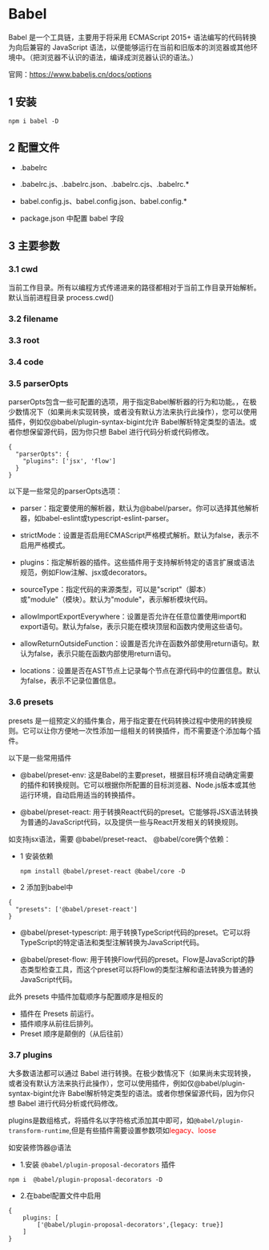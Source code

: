 # Babel

Babel 是一个工具链，主要用于将采用 ECMAScript 2015+ 语法编写的代码转换为向后兼容的 JavaScript 语法，以便能够运行在当前和旧版本的浏览器或其他环境中。（把浏览器不认识的语法，编译成浏览器认识的语法。）

官网：https://www.babeljs.cn/docs/options

## 1 安装

`npm i babel -D`

## 2 配置文件

- .babelrc
  
- .babelrc.js、.babelrc.json、.babelrc.cjs、.babelrc.*

- babel.config.js、babel.config.json、babel.config.*
  
- package.json 中配置 babel 字段

## 3 主要参数

### 3.1 cwd

当前工作目录。所有以编程方式传递进来的路径都相对于当前工作目录开始解析。默认当前进程目录 process.cwd()
  
### 3.2 filename
  
### 3.3 root
  
### 3.4 code

### 3.5 parserOpts

parserOpts包含一些可配置的选项，用于指定Babel解析器的行为和功能。，在极少数情况下（如果尚未实现转换，或者没有默认方法来执行此操作），您可以使用插件，例如仅@babel/plugin-syntax-bigint允许 Babel解析特定类型的语法。或者你想保留源代码，因为你只想 Babel 进行代码分析或代码修改。

```
{
  "parserOpts": {
    "plugins": ['jsx', 'flow']
  }
}
```

以下是一些常见的parserOpts选项：

- parser：指定要使用的解析器，默认为@babel/parser。你可以选择其他解析器，如babel-eslint或typescript-eslint-parser。

- strictMode：设置是否启用ECMAScript严格模式解析。默认为false，表示不启用严格模式。

- plugins：指定解析器的插件。这些插件用于支持解析特定的语言扩展或语法规范，例如Flow注解、jsx或decorators。

- sourceType：指定代码的来源类型，可以是"script"（脚本）或"module"（模块）。默认为"module"，表示解析模块代码。

- allowImportExportEverywhere：设置是否允许在任意位置使用import和export语句。默认为false，表示只能在模块顶层和函数内使用这些语句。

- allowReturnOutsideFunction：设置是否允许在函数外部使用return语句。默认为false，表示只能在函数内部使用return语句。

- locations：设置是否在AST节点上记录每个节点在源代码中的位置信息。默认为false，表示不记录位置信息。


### 3.6 presets

presets 是一组预定义的插件集合，用于指定要在代码转换过程中使用的转换规则。它可以让你方便地一次性添加一组相关的转换插件，而不需要逐个添加每个插件。

以下是一些常用插件

- @babel/preset-env: 这是Babel的主要preset，根据目标环境自动确定需要的插件和转换规则。它可以根据你所配置的目标浏览器、Node.js版本或其他运行环境，自动启用适当的转换插件。

- @babel/preset-react: 用于转换React代码的preset。它能够将JSX语法转换为普通的JavaScript代码，以及提供一些与React开发相关的转换规则。
  
如支持jsx语法，需要 @babel/preset-react、 @babel/core俩个依赖：

- 1 安装依赖
  
  `npm install @babel/preset-react @babel/core -D`

- 2 添加到babel中

```
{
  "presets": ['@babel/preset-react']
}
```

- @babel/preset-typescript: 用于转换TypeScript代码的preset。它可以将TypeScript的特定语法和类型注解转换为JavaScript代码。

- @babel/preset-flow: 用于转换Flow代码的preset。Flow是JavaScript的静态类型检查工具，而这个preset可以将Flow的类型注解和语法转换为普通的JavaScript代码。

此外 presets 中插件加载顺序与配置顺序是相反的

- 插件在 Presets 前运行。
- 插件顺序从前往后排列。
- Preset 顺序是颠倒的（从后往前）

### 3.7 plugins

大多数语法都可以通过 Babel 进行转换。在极少数情况下（如果尚未实现转换，或者没有默认方法来执行此操作），您可以使用插件，例如仅@babel/plugin-syntax-bigint允许 Babel解析特定类型的语法。或者你想保留源代码，因为你只想 Babel 进行代码分析或代码修改。

plugins是数组格式，将插件名以字符格式添加其中即可，如`@babel/plugin-transform-runtime`,但是有些插件需要设置参数项如<font color='red'>legacy、loose</font>

如安装修饰器@语法
* 1.安装 `@babel/plugin-proposal-decorators` 插件
  
`npm i  @babel/plugin-proposal-decorators -D`
* 2.在babel配置文件中启用
```
{
    plugins: [
        ['@babel/plugin-proposal-decorators',{legacy: true}]
    ]
}
```
  
